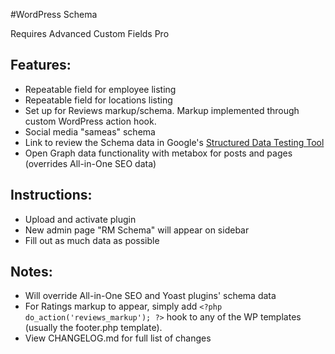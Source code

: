 #WordPress Schema

Requires Advanced Custom Fields Pro

## Features:

* Repeatable field for employee listing
* Repeatable field for locations listing
* Set up for Reviews markup/schema. Markup implemented through custom WordPress action hook.
* Social media "sameas" schema
* Link to review the Schema data in Google's [Structured Data Testing Tool](https://search.google.com/structured-data/testing-tool)
* Open Graph data functionality with metabox for posts and pages (overrides All-in-One SEO data)

## Instructions:

* Upload and activate plugin
* New admin page "RM Schema" will appear on sidebar
* Fill out as much data as possible

## Notes:

* Will override All-in-One SEO and Yoast plugins' schema data
* For Ratings markup to appear, simply add `<?php do_action('reviews_markup'); ?>` hook to any of the WP templates (usually the footer.php template).
* View CHANGELOG.md for full list of changes
